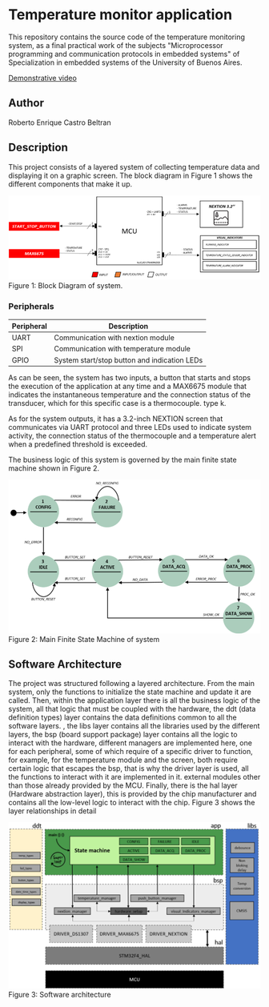 # Temperature monitor application

This repository contains the source code of the temperature monitoring system, as a final practical work of the subjects "Microprocessor programming and communication protocols in embedded systems" of Specialization in embedded systems of the University of Buenos Aires.

[Demonstrative video](https://drive.google.com/file/d/1u7hXUIPquvdns73nV46hEVtTN0BkfMgu/view?usp=sharing)

## Author

Roberto Enrique Castro Beltran

## Description

This project consists of a layered system of collecting temperature data and displaying it on a graphic screen. The block diagram in Figure 1 shows the different components that make it up.

<img src="https://raw.githubusercontent.com/castRoberto/PDM_LSE/main/TempMonitorApp/doc/BlockDiagram.png">
Figure 1: Block Diagram of system.

### Peripherals
|Peripheral|Description|
|----------|---------|
|UART| Communication with nextion module|
|SPI| Communication with temperature module|
|GPIO| System start/stop button and indication LEDs|

As can be seen, the system has two inputs, a button that starts and stops the execution of the application at any time and a MAX6675 module that indicates the instantaneous temperature and the connection status of the transducer, which for this specific case is a thermocouple. type k.

As for the system outputs, it has a 3.2-inch NEXTION screen that communicates via UART protocol and three LEDs used to indicate system activity, the connection status of the thermocouple and a temperature alert when a predefined threshold is exceeded.

The business logic of this system is governed by the main finite state machine shown in Figure 2.

<img src="https://raw.githubusercontent.com/castRoberto/PDM_LSE/main/TempMonitorApp/doc/FiniteStatesMachine.png">
Figure 2: Main Finite State Machine of system

## Software Architecture

The project was structured following a layered architecture. From the main system, only the functions to initialize the state machine and update it are called. Then, within the application layer there is all the business logic of the system, all that logic that must be coupled with the hardware, the ddt (data definition types) layer contains the data definitions common to all the software layers. , the libs layer contains all the libraries used by the different layers, the bsp (board support package) layer contains all the logic to interact with the hardware, different managers are implemented here, one for each peripheral, some of which require of a specific driver to function, for example, for the temperature module and the screen, both require certain logic that escapes the bsp, that is why the driver layer is used, all the functions to interact with it are implemented in it. external modules other than those already provided by the MCU. Finally, there is the hal layer (Hardware abstraction layer), this is provided by the chip manufacturer and contains all the low-level logic to interact with the chip. Figure 3 shows the layer relationships in detail

<img src="https://raw.githubusercontent.com/castRoberto/PDM_LSE/main/TempMonitorApp/doc/SoftwareArchitecture.png">
Figure 3: Software architecture

